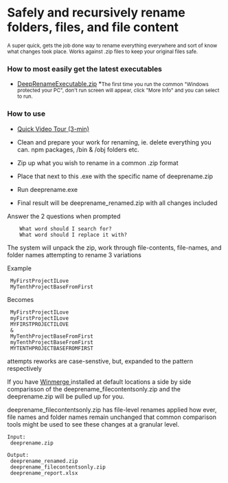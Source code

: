 
<h1> Safely and recursively rename folders, files, and file content</h1>
<sub>A super quick, gets the job done way to rename everything everywhere and sort of know what changes took place. Works against .zip files to keep your original files safe.</sub>

<h3>How to most easily get the latest executables</h3>
  
  * <a href="https://github.com/10GeekJames/DeepRename/tree/main/Runnables/DeepRenameExecutable.zip">DeepRenameExecutable.zip</a>
*<small>The first time you run the common "Windows protected your PC", don't run screen will appear, click "More Info" and you can select to run.</small>


<h3>How to use</h3>

- <a href="https://www.youtube.com/watch?v=BxEC-0aQ650" target="_blank">Quick Video Tour (3-min)</a>

- Clean and prepare your work for renaming, ie. delete everything you can. npm packages, /bin & /obj folders etc.
- Zip up what you wish to rename in a common .zip format
- Place that next to this .exe with the specific name of deeprename.zip
- Run deeprename.exe
- Final result will be deeprename_renamed.zip with all changes included

Answer the 2 questions when prompted
```
    What word should I search for?
    What word should I replace it with?
```

The system will unpack the zip, work through file-contents, file-names, and folder names attempting to rename 3 variations

Example
``` 
 MyFirstProjectILove
 MyTenthProjectBaseFromFirst
```

Becomes
```
 MyFirstProjectILove
 myFirstProjectILove
 MYFIRSTPROJECTILOVE
 & 
 MyTenthProjectBaseFromFirst
 myTenthProjectBaseFromFirst
 MYTENTHPROJECTBASEFROMFIRST
```

attempts reworks are case-senstive, but, expanded to the pattern respectively

If you have <a href="https://winmerge.org/downloads/?lang=en" target="_blank"> Winmerge </a> installed at default locations a side by side comparisson of the deeprename_filecontentsonly.zip and the deeprename.zip will be pulled up for you. 

deeprename_filecontentsonly.zip has file-level renames applied how ever, file names and folder names remain unchanged that common comparison tools might be used to see these changes at a granular level.

```
Input:
 deeprename.zip

Output:
 deeprename_renamed.zip
 deeprename_filecontentsonly.zip
 deeprename_report.xlsx
```

